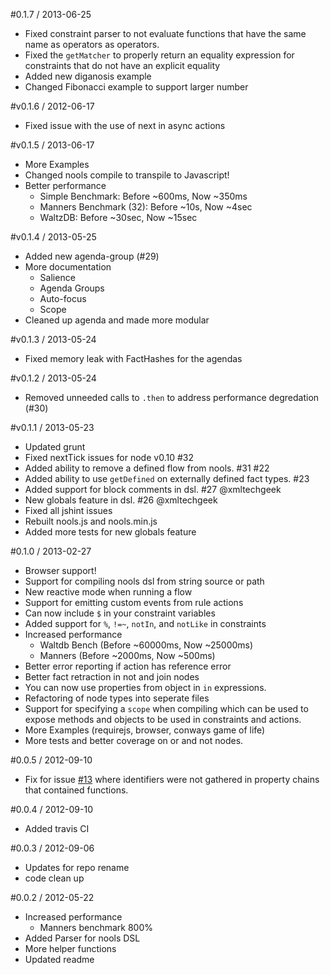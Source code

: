 #0.1.7 / 2013-06-25

* Fixed constraint parser to not evaluate functions that have the same name as operators as operators.
* Fixed the `getMatcher` to properly return an equality expression for constraints that do not have an explicit equality
* Added new diganosis example
* Changed Fibonacci example to support larger number

#v0.1.6 / 2012-06-17

* Fixed issue with the use of next in async actions

#v0.1.5 / 2013-06-17

* More Examples
* Changed nools compile to transpile to Javascript!
* Better performance
  * Simple Benchmark: Before ~600ms, Now ~350ms
  * Manners Benchmark (32): Before ~10s, Now ~4sec
  * WaltzDB: Before ~30sec, Now ~15sec

#v0.1.4 / 2013-05-25

* Added new agenda-group (#29)
* More documentation
  * Salience
  * Agenda Groups
  * Auto-focus
  * Scope
* Cleaned up agenda and made more modular

#v0.1.3 / 2013-05-24

* Fixed memory leak with FactHashes for the agendas

#v0.1.2 / 2013-05-24

* Removed unneeded calls to `.then` to address performance degredation (#30)

#v0.1.1 / 2013-05-23

* Updated grunt
* Fixed nextTick issues for node v0.10 #32
* Added ability to remove a defined flow from nools. #31 #22
* Added ability to use `getDefined` on externally defined fact types. #23
* Added support for block comments in dsl. #27 @xmltechgeek
* New globals feature in dsl. #26 @xmltechgeek
* Fixed all jshint issues
* Rebuilt nools.js and nools.min.js
* Added more tests for new globals feature

#0.1.0 / 2013-02-27

* Browser support!
* Support for compiling nools dsl from string source or path
* New reactive mode when running a flow
* Support for emitting custom events from rule actions
* Can now include `$` in your constraint variables
* Added support for `%`, `!=~`, `notIn`, and `notLike` in constraints
* Increased performance
  * Waltdb Bench (Before ~60000ms, Now ~25000ms)
  * Manners (Before ~2000ms, Now ~500ms)
* Better error reporting if action has reference error
* Better fact retraction in not and join nodes
* You can now use properties from object in `in` expressions.
* Refactoring of node types into seperate files
* Support for specifying a `scope` when compiling which can be used to expose methods and objects to be used in constraints and actions.
* More Examples (requirejs, browser, conways game of life)
* More tests and better coverage on or and not nodes.

#0.0.5 / 2012-09-10
* Fix for issue [#13](https://github.com/C2FO/nools/issues/13) where identifiers were not gathered in property chains that contained functions.

#0.0.4 / 2012-09-10
* Added travis CI

#0.0.3 / 2012-09-06
* Updates for repo rename
* code clean up


#0.0.2 / 2012-05-22
* Increased performance
  * Manners benchmark 800%
* Added Parser for nools DSL
* More helper functions
* Updated readme

